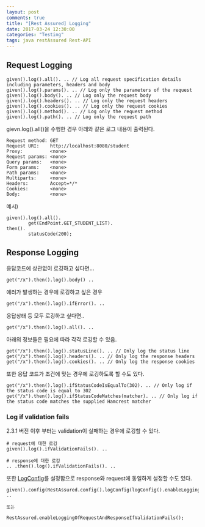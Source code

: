 ```yaml
---
layout: post
comments: true
title: "[Rest Assured] Logging"
date: 2017-03-24 12:30:00
categories: "Testing"
tags: java restAssured Rest-API
---
```


## Request Logging
```
given().log().all(). .. // Log all request specification details including parameters, headers and body
given().log().params(). .. // Log only the parameters of the request
given().log().body(). .. // Log only the request body
given().log().headers(). .. // Log only the request headers
given().log().cookies(). .. // Log only the request cookies
given().log().method(). .. // Log only the request method
given().log().path(). .. // Log only the request path
```

gievn.log().all()을 수행한 경우 아래와 같은 로그 내용이 출력된다.
```
Request method:	GET
Request URI:	http://localhost:8080/student
Proxy:			<none>
Request params:	<none>
Query params:	<none>
Form params:	<none>
Path params:	<none>
Multiparts:		<none>
Headers:		Accept=*/*
Cookies:		<none>
Body:			<none>
```

예시)
```
given().log().all().
        get(EndPoint.GET_STUDENT_LIST).
then().
        statusCode(200);
```

## Response Logging
응답코드에 상관없이 로깅하고 싶다면...
```
get("/x").then().log().body() ..
```
에러가 발생하는 경우에 로깅하고 싶은 경우
```
get("/x").then().log().ifError(). ..
```
응답상태 등 모두 로깅하고 싶다면..
```
get("/x").then().log().all(). ..
```
아래의 정보들은 필요에 따라 각각 로깅할 수 있음.
```
get("/x").then().log().statusLine(). .. // Only log the status line
get("/x").then().log().headers(). .. // Only log the response headers
get("/x").then().log().cookies(). .. // Only log the response cookies
```
또한 응답 코드가 조건에 맞는 경우에 로깅하도록 할 수도 있다.
```
get("/x").then().log().ifStatusCodeIsEqualTo(302). .. // Only log if the status code is equal to 302
get("/x").then().log().ifStatusCodeMatches(matcher). .. // Only log if the status code matches the supplied Hamcrest matcher
```

### Log if validation fails 
2.3.1 버전 이후 부터는 validation이 실패하는 경우에 로깅할 수 있다.
```
# request에 대한 로깅
given().log().ifValidationFails(). ..

# response에 대한 로깅
.. .then().log().ifValidationFails(). ..
```
또한 [LogConfig](http://static.javadoc.io/io.rest-assured/rest-assured/3.0.2/io/restassured/config/LogConfig.html)를 설정함으로 response와 request에 동일하게 설정할 수도 있다.
```
given().config(RestAssured.config().logConfig(logConfig().enableLoggingOfRequestAndResponseIfValidationFails(HEADERS))). ..

또는

RestAssured.enableLoggingOfRequestAndResponseIfValidationFails();
```
